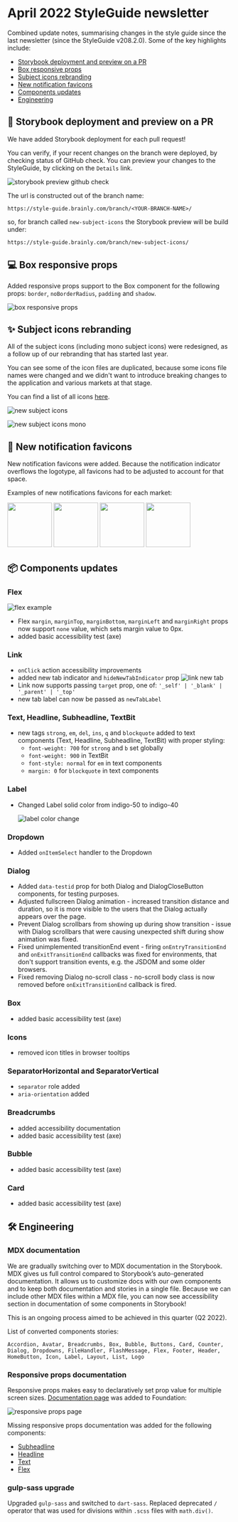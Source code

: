 # April 2022 StyleGuide newsletter

Combined update notes, summarising changes in the style guide since the last newsletter (since the StyleGuide v208.2.0). Some of the key highlights include:

- [Storybook deployment and preview on a PR](#-storybook-deployment-and-preview-on-a-PR)
- [Box responsive props](#-box-responsive-props)
- [Subject icons rebranding](#-subject-icons-rebranding)
- [New notification favicons](#-new-notification-favicons)
- [Components updates](#-components-updates)
- [Engineering](#-engineering)

## 🚀 Storybook deployment and preview on a PR

We have added Storybook deployment for each pull request!

You can verify, if your recent changes on the branch were deployed, by checking status of GitHub check. You can preview your changes to the StyleGuide, by clicking on the `Details` link.

![storybook preview github check](./assets/2022-april/storybook-preview-gh-check.png)

The url is constructed out of the branch name:

```
https://style-guide.brainly.com/branch/<YOUR-BRANCH-NAME>/
```

so, for branch called `new-subject-icons` the Storybook preview will be build under:

```
https://style-guide.brainly.com/branch/new-subject-icons/
```

## 💻 Box responsive props

Added responsive props support to the Box component for the following props: `border`, `noBorderRadius`, `padding` and `shadow`.

![box responsive props](./assets/2022-april/box-responsive-props.png)

## ✨ Subject icons rebranding

All of the subject icons (including mono subject icons) were redesigned, as a follow up of our rebranding that has started last year.

You can see some of the icon files are duplicated, because some icons file names were changed and we didn't want to introduce breaking changes to the application and various markets at that stage.

You can find a list of all icons [here](https://style-guide.brainly.com/?path=/story/components-subjecticon--types).

![new subject icons](./assets/2022-april/subject-icons.png)

![new subject icons mono](./assets/2022-april/subject-icons-mono.png)

## 🔔 New notification favicons

New notification favicons were added. Because the notification indicator overflows the logotype, all favicons had to be adjusted to account for that space.

Examples of new notifications favicons for each market:

<p float="left">
  <img src="./assets/2022-april/favicon-brainly.png" width="100px">
  <img src="./assets/2022-april/favicon-eodev.png" width="100px">
  <img src="./assets/2022-april/favicon-znanija.png" width="100px">
  <img src="./assets/2022-april/favicon-nosdevoirs.png" width="100px">
</p>

## 📦 Components updates

### Flex

![flex example](./assets/2022-april/flex-example.png)

- Flex `margin`, `marginTop`, `marginBottom`, `marginLeft` and `marginRight` props now support `none` value, which sets margin value to 0px.
- added basic accessibility test (axe)

### Link

- `onClick` action accessibility improvements
- added new tab indicator and `hideNewTabIndicator` prop
  ![link new tab](./assets/2022-april/link-new-tab.png)
- Link now supports passing `target` prop, one of: `'_self' | '_blank' | '_parent' | '_top'`
- new tab label can now be passed as `newTabLabel`

### Text, Headline, Subheadline, TextBit

- new tags `strong`, `em`, `del`, `ins`, `q` and `blockquote` added to text components (Text, Headline, Subheadline, TextBit) with proper styling:
  - `font-weight: 700` for `strong` and `b` set globally
  - `font-weight: 900` in TextBit
  - `font-style: normal` for `em` in text components
  - `margin: 0` for `blockquote` in text components

### Label

- Changed Label solid color from indigo-50 to indigo-40

  ![label color change](./assets/2022-april/label-color-change.png)

### Dropdown

- Added `onItemSelect` handler to the Dropdown

### Dialog

- Added `data-testid` prop for both Dialog and DialogCloseButton components, for testing purposes.
- Adjusted fullscreen Dialog animation - increased transition distance and duration, so it is more visible to the users that the Dialog actually appears over the page.
- Prevent Dialog scrollbars from showing up during show transition - issue with Dialog scrollbars that were causing unexpected shift during show animation was fixed.
- Fixed unimplemented transitionEnd event - firing `onEntryTransitionEnd` and `onExitTransitionEnd` callbacks was fixed for environments, that don't support transition events, e.g. the JSDOM and some older browsers.
- Fixed removing Dialog no-scroll class - no-scroll body class is now removed before `onExitTransitionEnd` callback is fired.

### Box

- added basic accessibility test (axe)

### Icons

- removed icon titles in browser tooltips

### SeparatorHorizontal and SeparatorVertical

- `separator` role added
- `aria-orientation` added

### Breadcrumbs

- added accessibility documentation
- added basic accessibility test (axe)

### Bubble

- added basic accessibility test (axe)

### Card

- added basic accessibility test (axe)

## 🛠 Engineering

### MDX documentation

We are gradually switching over to MDX documentation in the Storybook.
MDX gives us full control compared to Storybook’s auto-generated documentation. It allows us to customize docs with our own components and to keep both documentation and stories in a single file. Because we can include other MDX files within a MDX file, you can now see accessibility section in documentation of some components in Storybook!

This is an ongoing process aimed to be achieved in this quarter (Q2 2022).

List of converted components stories:

`Accordion, Avatar, Breadcrumbs, Box, Bubble, Buttons, Card, Counter, Dialog, Dropdowns, FileHandler, FlashMessage, Flex, Footer, Header, HomeButton, Icon, Label, Layout, List, Logo`

### Responsive props documentation

Responsive props makes easy to declaratively set prop value for multiple screen sizes. [Documentation page](https://style-guide.brainly.com/?path=/docs/foundation-%E2%9C%A8-responsive-props--page) was added to Foundation:

![responsive props page](./assets/2022-april/responsive-props-page.png)

Missing responsive props documentation was added for the following components:

- [Subheadline](https://style-guide.brainly.com/?path=/docs/components-subheadline--default-story#responsive-props)
- [Headline](https://style-guide.brainly.com/?path=/docs/components-headline--default-story#responsive-props)
- [Text](https://style-guide.brainly.com/?path=/docs/components-text--default-story#responsive-props)
- [Flex](https://style-guide.brainly.com/?path=/docs/components-flex--default-story#responsive-props)

### gulp-sass upgrade

Upgraded `gulp-sass` and switched to `dart-sass`. Replaced deprecated `/` operator that was used for divisions within `.scss` files with `math.div()`.

